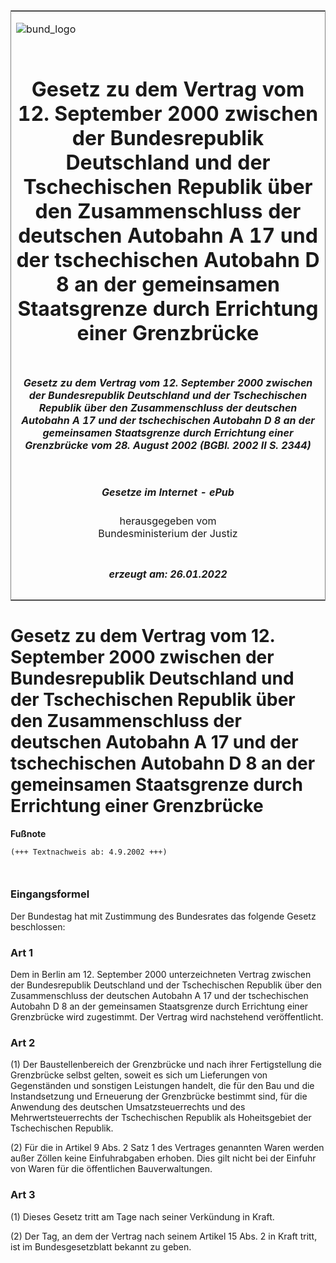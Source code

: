 <span id="DECKBLATT.html"></span>

<table border="0" frame="border" width="100%">

<tr valign="top">

<td align="left">

![bund\_logo](BfJ_2021_Web_de_de.gif)

</td>

<td align="right">

 

</td>

</tr>

<tr align="center" valign="middle">

<td colspan="2">

# Gesetz zu dem Vertrag vom 12. September 2000 zwischen der Bundesrepublik Deutschland und der Tschechischen Republik über den Zusammenschluss der deutschen Autobahn A 17 und der tschechischen Autobahn D 8 an der gemeinsamen Staatsgrenze durch Errichtung einer Grenzbrücke

</td>

</tr>

<tr align="center" valign="middle">

<td colspan="2">

##### Gesetz zu dem Vertrag vom 12. September 2000 zwischen der Bundesrepublik Deutschland und der Tschechischen Republik über den Zusammenschluss der deutschen Autobahn A 17 und der tschechischen Autobahn D 8 an der gemeinsamen Staatsgrenze durch Errichtung einer Grenzbrücke vom 28. August 2002 (BGBl. 2002 II S. 2344)

</td>

</tr>

<tr align="center" valign="middle">

<td colspan="2">

  
  

##### Gesetze im Internet - ePub  
  
herausgegeben vom  
Bundesministerium der Justiz

</td>

</tr>

<tr align="center" valign="bottom">

<td colspan="2">

  
  

##### erzeugt am: 26.01.2022

</td>

</tr>

</table>

<span id="BJNR234420002.html"></span>

# Gesetz zu dem Vertrag vom 12. September 2000 zwischen der Bundesrepublik Deutschland und der Tschechischen Republik über den Zusammenschluss der deutschen Autobahn A 17 und der tschechischen Autobahn D 8 an der gemeinsamen Staatsgrenze durch Errichtung einer Grenzbrücke

<div>

  
**Fußnote**

<div class="jnhtml">

<div>

<div class="jurAbsatz">

  

``` 
(+++ Textnachweis ab: 4.9.2002 +++)

 
```

</div>

</div>

</div>

</div>

<span id="BJNR234420002BJNE000100000.html"></span>

### Eingangsformel  

<div>

<div class="jnhtml">

<div>

<div class="jurAbsatz">

Der Bundestag hat mit Zustimmung des Bundesrates das folgende Gesetz
beschlossen:

</div>

</div>

</div>

</div>

<span id="BJNR234420002BJNE000200000.html"></span>

### Art 1  

<div>

<div class="jnhtml">

<div>

<div class="jurAbsatz">

Dem in Berlin am 12. September 2000 unterzeichneten Vertrag zwischen der
Bundesrepublik Deutschland und der Tschechischen Republik über den
Zusammenschluss der deutschen Autobahn A 17 und der tschechischen
Autobahn D 8 an der gemeinsamen Staatsgrenze durch Errichtung einer
Grenzbrücke wird zugestimmt. Der Vertrag wird nachstehend
veröffentlicht.

</div>

</div>

</div>

</div>

<span id="BJNR234420002BJNE000300000.html"></span>

### Art 2  

<div>

<div class="jnhtml">

<div>

<div class="jurAbsatz">

(1) Der Baustellenbereich der Grenzbrücke und nach ihrer Fertigstellung
die Grenzbrücke selbst gelten, soweit es sich um Lieferungen von
Gegenständen und sonstigen Leistungen handelt, die für den Bau und die
Instandsetzung und Erneuerung der Grenzbrücke bestimmt sind, für die
Anwendung des deutschen Umsatzsteuerrechts und des Mehrwertsteuerrechts
der Tschechischen Republik als Hoheitsgebiet der Tschechischen Republik.

</div>

<div class="jurAbsatz">

(2) Für die in Artikel 9 Abs. 2 Satz 1 des Vertrages genannten Waren
werden außer Zöllen keine Einfuhrabgaben erhoben. Dies gilt nicht bei
der Einfuhr von Waren für die öffentlichen Bauverwaltungen.

</div>

</div>

</div>

</div>

<span id="BJNR234420002BJNE000400000.html"></span>

### Art 3  

<div>

<div class="jnhtml">

<div>

<div class="jurAbsatz">

(1) Dieses Gesetz tritt am Tage nach seiner Verkündung in Kraft.

</div>

<div class="jurAbsatz">

(2) Der Tag, an dem der Vertrag nach seinem Artikel 15 Abs. 2 in Kraft
tritt, ist im Bundesgesetzblatt bekannt zu geben.

</div>

</div>

</div>

</div>
